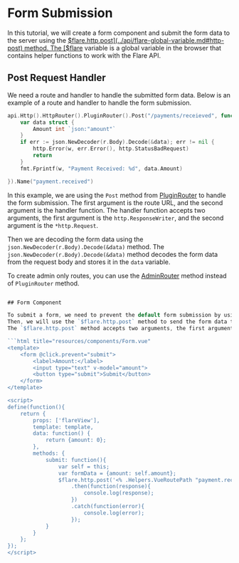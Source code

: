 # Form Submission
In this tutorial, we will create a form component and submit the form data to the server using the [$flare.http.post](../api/flare-global-variable.md#http-post) method.
The [$flare](../api/flare-global-variable.md) variable is a global variable in the browser that contains helper functions to work with the Flare API.

## Post Request Handler
We need a route and handler to handle the submitted form data. Below is an example of a route and handler to handle the form submission.

```go
api.Http().HttpRouter().PluginRouter().Post("/payments/receieved", func (w http.ResponseWriter, r *http.Request) {
    var data struct {
        Amount int `json:"amount"`
    }
    if err := json.NewDecoder(r.Body).Decode(&data); err != nil {
        http.Error(w, err.Error(), http.StatusBadRequest)
        return
    }
    fmt.Fprintf(w, "Payment Received: %d", data.Amount)

}).Name("payment.received")
```

In this example, we are using the `Post` method from [PluginRouter](../api/http-router-api.md#pluginrouter) to handle the form submission. The first argument is the route URL, and the second argument is the handler function. The handler function accepts two arguments, the first argument is the `http.ResponseWriter`, and the second argument is the `*http.Request`.

Then we are decoding the form data using the `json.NewDecoder(r.Body).Decode(&data)` method. The `json.NewDecoder(r.Body).Decode(&data)` method decodes the form data from the request body and stores it in the `data` variable.

To create admin only routes, you can use the [AdminRouter](../api/http-router-api.md#adminrouter) method instead of `PluginRouter` method.
```go

## Form Component

To submit a form, we need to prevent the default form submission by using the `@click.prevent` directive on the form tag.
Then, we will use the `$flare.http.post` method to send the form data to the server.
The `$flare.http.post` method accepts two arguments, the first argument is the URL to send the form data to, and the second argument is the form data.

```html title="resources/components/Form.vue"
<template>
    <form @click.prevent="submit">
        <label>Amount:</label>
        <input type="text" v-model="amount">
        <button type="submit">Submit</button>
    </form>
</template>

<script>
define(function(){
    return {
        props: ['flareView'],
        template: template,
        data: function() {
            return {amount: 0};
        },
        methods: {
            submit: function(){
                var self = this;
                var formData = {amount: self.amount};
                $flare.http.post('<% .Helpers.VueRoutePath "payment.received" %>', formData)
                    .then(function(response){
                        console.log(response);
                    })
                    .catch(function(error){
                        console.log(error);
                    });
            }
        }
    };
});
</script>
```
